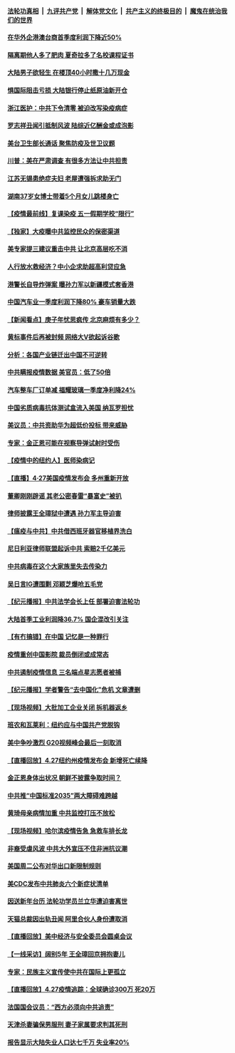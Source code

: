 

####  [法轮功真相](../../../../basic/blob/master/README.md?t=04281401) &nbsp;|&nbsp; [九评共产党](../../../../9ping.md/blob/master/README.md?t=04281401) &nbsp;|&nbsp; [解体党文化](../../../../jtdwh.md/blob/master/README.md?t=04281401)  &nbsp;|&nbsp; [共产主义的终极目的](../../../../gczydzjmd.md/blob/master/README.md?t=04281401) &nbsp;|&nbsp; [魔鬼在统治我们的世界](../../../../mgztzwmdsj.md/blob/master/README.md?t=04281401) 

#### [在华外企港澳台商首季度利润下降近50%](../pages/nsc413/n12066366.md?t=04281401) 

#### [隔离期他人多了肥肉 夏奇拉多了名校课程证书](../pages/nsc413/n12065855.md?t=04281401) 

#### [大陆男子欲轻生 在楼顶40小时撒十几万现金](../pages/nsc413/n12066254.md?t=04281401) 

#### [惧国际阻击亏损 大陆银行停止纸原油新开仓](../pages/nsc413/n12065938.md?t=04281401) 

#### [浙江医护：中共下令清零 被迫改写染疫病症](../pages/nsc413/n12066259.md?t=04281401) 

#### [罗志祥丑闻引抵制风波 陆综近亿酬金或成泡影](../pages/nsc413/n12065497.md?t=04281401) 

#### [美台卫生部长通话 聚焦防疫及世卫议题](../pages/nsc413/n12066143.md?t=04281401) 


#### [川普：美在严肃调查 有很多方法让中共担责](../pages/nsc413/n12066136.md?t=04281401) 

#### [江苏无锡患绝症夫妇 老屋遭强拆求助无门](../pages/nsc413/n12066039.md?t=04281401) 

#### [湖南37岁女博士带着5个月女儿跳楼身亡](../pages/nsc413/n12066224.md?t=04281401) 

#### [【疫情最前线】复课染疫 五一假期学校“限行”](../pages/nsc413/n12065941.md?t=04281401) 

#### [【独家】大疫曝中共监控民众的保密渠道](../pages/nsc413/n12065639.md?t=04281401) 

#### [美专家提三建议重击中共 让北京高层吃不消](../pages/nsc413/n12063590.md?t=04281401) 

#### [人行放水救经济？中小企求助超高利贷应急](../pages/nsc413/n12065758.md?t=04281401) 

#### [港警长自导炸弹案 曝孙力军以新疆模式套香港](../pages/nsc413/n12065826.md?t=04281401) 

#### [中国汽车业一季度利润下降80% 豪车销量大跌](../pages/nsc413/n12065816.md?t=04281401) 

#### [【新闻看点】庚子年忧思疯传 北京麻烦有多少？](../pages/nsc413/n12064980.md?t=04281401) 

#### [黄标事件后再被封频 网络大V欲起诉谷歌](../pages/nsc413/n12062984.md?t=04281401) 

#### [分析：各国产业链迁出中国不可逆转](../pages/nsc413/n12065654.md?t=04281401) 

#### [中共瞒报疫情数据 美官员：低了50倍](../pages/nsc413/n12065688.md?t=04281401) 

#### [汽车整车厂订单减 福耀玻璃一季度净利降24%](../pages/nsc413/n12065579.md?t=04281401) 

#### [中国劣质病毒抗体测试盒流入美国 纳瓦罗担忧](../pages/nsc413/n12065674.md?t=04281401) 

#### [美议员：中共资助华为超低价投标 带来威胁](../pages/nsc413/n12065665.md?t=04281401) 

#### [专家：金正恩可能在视察导弹试射时受伤](../pages/nsc413/n12065576.md?t=04281401) 

#### [【疫情中的纽约人】医师染病记](../pages/nsc413/n12065617.md?t=04281401) 

#### [【直播】4·27美国疫情发布会 多州重新开放](../pages/nsc413/n12061245.md?t=04281401) 

#### [董卿刚刚辟谣 其老公密春雷“暴富史”被扒](../pages/nsc413/n12065545.md?t=04281401) 

#### [律师披露王全璋狱中遭遇 孙力军主导迫害](../pages/nsc413/n12065566.md?t=04281401) 

#### [【瘟疫与中共】中共借西班牙器官移植界洗白](../pages/nsc413/n12053386.md?t=04281401) 

#### [尼日利亚律师联盟起诉中共 索赔2千亿美元](../pages/nsc413/n12065490.md?t=04281401) 

#### [中共病毒在这个大家族里失去传染力](../pages/nsc413/n12043339.md?t=04281401) 

#### [吴日言IG遭围剿 邓颖芝爆呛五毛党](../pages/nsc413/n12065257.md?t=04281401) 

#### [【纪元播报】中共法学会长上任 部署迫害法轮功](../pages/nsc413/n12065434.md?t=04281401) 

#### [大陆首季工业利润降36.7% 国企混改引关注](../pages/nsc413/n12065262.md?t=04281401) 

#### [【有冇搞错】在中国 记忆是一种罪行](../pages/nsc413/n12065381.md?t=04281401) 

#### [疫情重创中国影院 裁员倒闭或成常态](../pages/nsc413/n12065340.md?t=04281401) 

#### [中共遏制疫情信息 三名端点星志愿者被捕](../pages/nsc413/n12065316.md?t=04281401) 

#### [【纪元播报】学者警告“去中国化”危机 文章遭删](../pages/nsc413/n12065092.md?t=04281401) 

#### [【现场视频】大批加工企业关闭 拆机器返乡](../pages/nsc413/n12065277.md?t=04281401) 

#### [班农和瓦莱利：纽约应与中国共产党脱钩](../pages/nsc413/n12065284.md?t=04281401) 

#### [美中争吵激烈 G20视频峰会最后一刻取消](../pages/nsc413/n12065143.md?t=04281401) 

#### [【直播回放】4.27纽约州疫情发布会 新增死亡续降](../pages/nsc413/n12065551.md?t=04281401) 

#### [金正恩身体出状况 朝鲜不披露争取时间？](../pages/nsc413/n12065076.md?t=04281401) 

#### [中共推“中国标准2035”两大障碍难跨越](../pages/nsc413/n12065094.md?t=04281401) 

#### [黄琦母亲病情加重 中共监控打压不放松](../pages/nsc413/n12064944.md?t=04281401) 

#### [【现场视频】哈尔滨疫情告急 急救车排长龙](../pages/nsc413/n12064692.md?t=04281401) 

#### [非裔受虐风波 中共大外宣压不住非洲抗议潮](../pages/nsc413/n12065001.md?t=04281401) 

#### [美国周二公布对华出口新限制规则](../pages/nsc413/n12064983.md?t=04281401) 

#### [美CDC发布中共肺炎六个新症状清单](../pages/nsc413/n12064919.md?t=04281401) 


#### [因送新年台历 法轮功学员兰立华遭迫害离世](../pages/nsc413/n12064536.md?t=04281401) 

#### [天猫总裁因出轨丑闻 阿里合伙人身份遭取消](../pages/nsc413/n12064637.md?t=04281401) 

#### [【直播回放】美中经济与安全委员会圆桌会议](../pages/nsc413/n12063271.md?t=04281401) 

#### [【一线采访】阔别5年 王全璋回京拥抱妻儿](../pages/nsc413/n12064794.md?t=04281401) 

#### [专家：民族主义宣传使中共在国际上更孤立](../pages/nsc413/n12064584.md?t=04281401) 

#### [【直播回放】4.27疫情追踪：全球确诊300万 死20万](../pages/nsc413/n12064591.md?t=04281401) 

#### [法国国会议员：“西方必须向中共追责”](../pages/nsc413/n12064690.md?t=04281401) 

#### [天津杀妻骗保男服刑 妻子家属要求判其死刑](../pages/nsc413/n12064397.md?t=04281401) 

#### [报告显示大陆失业人口达七千万 失业率20%](../pages/nsc413/n12064518.md?t=04281401) 

